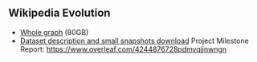 ## Wikipedia Evolution
* [Whole graph](http://snap.stanford.edu/WikiLinkGraphs.tar) (80GB)
* [Dataset description and small snapshots download](http://disi.unitn.it/~consonni/datasets/wikilinkgraphs-rawwikilinks-snapshots/)
Project Milestone Report: https://www.overleaf.com/4244876728pdmvqjjnwngn
